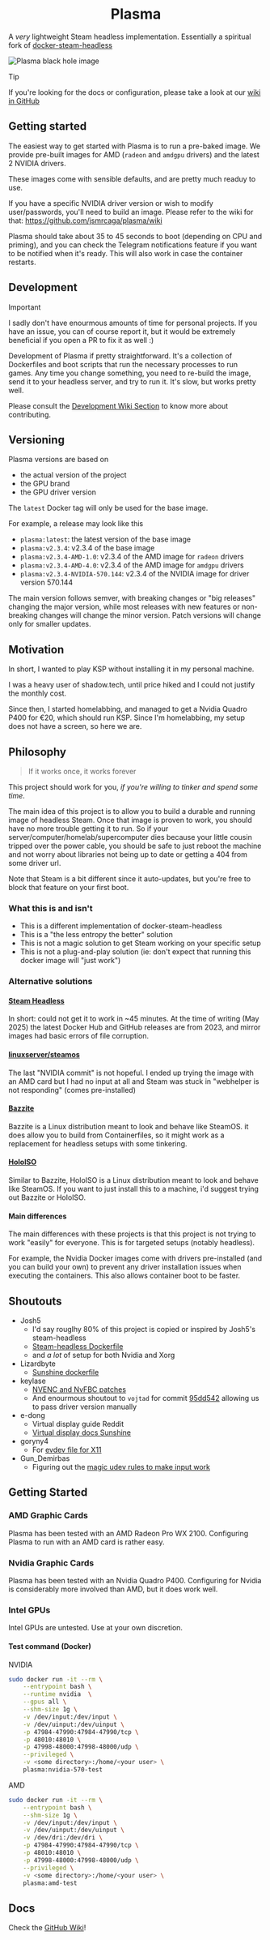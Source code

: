 <h1 align="center">Plasma</h1>

A _very_ lightweight Steam headless implementation.
Essentially a spiritual fork of [docker-steam-headless](https://github.com/Steam-Headless/docker-steam-headless)

<img alt="Plasma black hole image" src="docs/banner.png"/>

> [!TIP]
> If you're looking for the docs or configuration, please take a look
> at our [wiki in GitHub](https://github.com/jsmrcaga/plasma/wiki)

## Getting started
The easiest way to get started with Plasma is to run a pre-baked image. We provide
pre-built images for AMD (`radeon` and `amdgpu` drivers) and the latest 2 NVIDIA drivers.

These images come with sensible defaults, and are pretty much readuy to use.

If you have a specific NVIDIA driver version or wish to modify user/passwords, you'll need
to build an image. Please refer to the wiki for that: https://github.com/jsmrcaga/plasma/wiki

Plasma should take about 35 to 45 seconds to boot (depending on CPU and priming), and you can
check the Telegram notifications feature if you want to be notified when it's ready.
This will also work in case the container restarts.

## Development

> [!IMPORTANT]
> I sadly don't have enourmous amounts of time for personal projects. If you have
> an issue, you can of course report it, but it would be extremely beneficial if you
> open a PR to fix it as well :)

Development of Plasma if pretty straightforward. It's a collection of Dockerfiles and
boot scripts that run the necessary processes to run games.
Any time you change something, you need to re-build the image, send it to your
headless server, and try to run it. It's slow, but works pretty well.

Please consult the [Development Wiki Section](https://github.com/jsmrcaga/plasma/wiki) to know
more about contributing.

## Versioning
Plasma versions are based on
- the actual version of the project
- the GPU brand
- the GPU driver version

The `latest` Docker tag will only be used for the base image.

For example, a release may look like this
* `plasma:latest`: the latest version of the base image
* `plasma:v2.3.4`: v2.3.4 of the base image
* `plasma:v2.3.4-AMD-1.0`: v2.3.4 of the AMD image for `radeon` drivers
* `plasma:v2.3.4-AMD-4.0`: v2.3.4 of the AMD image for `amdgpu` drivers
* `plasma:v2.3.4-NVIDIA-570.144`: v2.3.4 of the NVIDIA image for driver version 570.144

The main version follows semver, with breaking changes or "big releases" changing the major 
version, while most releases with new features or non-breaking changes will change the minor version.
Patch versions will change only for smaller updates.

## Motivation
In short, I wanted to play KSP without installing it in my personal machine.

I was a heavy user of shadow.tech, until price hiked and I could not
justify the monthly cost.

Since then, I started homelabbing, and managed to get a Nvidia Quadro P400 for €20, which should run KSP.
Since I'm homelabbing, my setup does not have a screen, so here we are.

## Philosophy

> If it works once, it works forever

This project should work for you, _if you're willing to tinker and spend some time_.

The main idea of this project is to allow you to build a durable and running image of headless Steam.
Once that image is proven to work, you should have no more trouble getting it to run. So
if your server/computer/homelab/supercomputer dies because your little cousin tripped over the
power cable, you should be safe to just reboot the machine and not worry about libraries
not being up to date or getting a 404 from some driver url.

Note that Steam is a bit different since it auto-updates, but you're free to block that feature
on your first boot.

### What this is and isn't
* This is a different implementation of docker-steam-headless
* This is a "the less entropy the better" solution
* This is not a magic solution to get Steam working on your specific setup
* This is not a plug-and-play solution (ie: don't expect that running this docker image will "just work")

### Alternative solutions

#### [Steam Headless](https://github.com/Steam-Headless/docker-steam-headless)
In short: could not get it to work in ~45 minutes. At the time of writing (May 2025) the latest Docker Hub
and GitHub releases are from 2023, and mirror images had basic errors of file corruption.

#### [linuxserver/steamos](https://docs.linuxserver.io/images/docker-steamos/)
The last "NVIDIA commit" is not hopeful. I ended up trying the image with an
AMD card but I had no input at all and Steam was stuck in "webhelper is not responding" (comes pre-installed)

#### [Bazzite](https://bazzite.gg/)
Bazzite is a Linux distribution meant to look and behave like SteamOS.
it does allow you to build from Containerfiles, so it might work as a replacement 
for headless setups with some tinkering.

#### [HoloISO](https://github.com/HoloISO/releases)
Similar to Bazzite, HoloISO is a Linux distribution meant to look and behave like SteamOS.
If you want to just install this to a machine, i'd suggest trying out Bazzite or HoloISO. 

#### Main differences

The main differences with these projects is that this project is not trying
to work "easily" for everyone. This is for targeted setups (notably headless).

For example, the Nvidia Docker images come with drivers pre-installed (and you
can build your own) to prevent any driver installation issues when executing
the containers. This also allows container boot to be faster.

## Shoutouts
- Josh5
	- I'd say rouglhy 80% of this project is copied or inspired by Josh5's steam-headless
	- [Steam-headless Dockerfile](https://github.com/Steam-Headless/docker-steam-headless/blob/14c770bce61db99c56592760c73c2ba454dab648/Dockerfile.debian#L1)
	- and _a lot_ of setup for both Nvidia and Xorg
- Lizardbyte
	- [Sunshine dockerfile](https://github.com/LizardByte/Sunshine/blob/c6f36474ba9b492eea2a60930ca7304ea96176af/docker/debian-bookworm.dockerfile)
- keylase
	- [NVENC and NvFBC patches](https://github.com/keylase/nvidia-patch)
	- And enourmous shoutout to `vojtad` for commit [95dd542](https://github.com/keylase/nvidia-patch/commit/95dd542a8014578f91ffdd864a37b67b19c8948e) allowing us to pass driver version manually
- e-dong
	- Virtual display guide Reddit
	- [Virtual display docs Sunshine](https://app.lizardbyte.dev/2023-09-14-remote-ssh-headless-sunshine-setup/?lng=en-US#virtual-display-setup)
- goryny4
	- For [evdev file for X11](https://gist.github.com/goryny4/014815ab73bede4f2184)
- Gun_Demirbas
	- Figuring out the [magic udev rules to make input work](https://discuss.linuxcontainers.org/t/headless-wayland-container-streaming-via-sunshine-sway-libinput-not-finding-input-devices/18852/7)

## Getting Started

### AMD Graphic Cards
Plasma has been tested with an AMD Radeon Pro WX 2100.
Configuring Plasma to run with an AMD card is rather easy.

### Nvidia Graphic Cards
Plasma has been tested with an Nvidia Quadro P400.
Configuring for Nvidia is considerably more involved than AMD, but 
it does work well.

### Intel GPUs
Intel GPUs are untested. Use at your own discretion.

#### Test command (Docker)

NVIDIA
```sh
sudo docker run -it --rm \
	--entrypoint bash \
	--runtime nvidia  \
	--gpus all \
	--shm-size 1g \
	-v /dev/input:/dev/input \
	-v /dev/uinput:/dev/uinput \
	-p 47984-47990:47984-47990/tcp \
	-p 48010:48010 \
	-p 47998-48000:47998-48000/udp \
	--privileged \
	-v <some directory>:/home/<your user> \
	plasma:nvidia-570-test
```

AMD
```sh
sudo docker run -it --rm \
	--entrypoint bash \
	--shm-size 1g \
	-v /dev/input:/dev/input \
	-v /dev/uinput:/dev/uinput \
	-v /dev/dri:/dev/dri \
	-p 47984-47990:47984-47990/tcp \
	-p 48010:48010 \
	-p 47998-48000:47998-48000/udp \
	--privileged \
	-v <some directory>:/home/<your user> \
	plasma:amd-test
```

## Docs

Check the [GitHub Wiki](https://github.com/jsmrcaga/plasma/wiki)!

